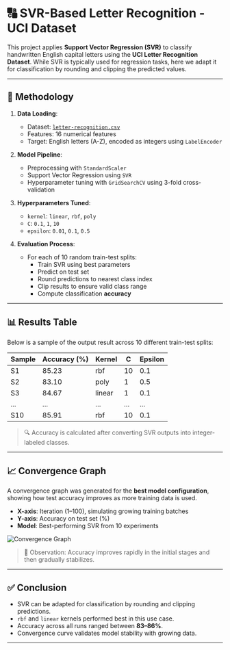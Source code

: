 # 🔠 SVR-Based Letter Recognition - UCI Dataset

This project applies **Support Vector Regression (SVR)** to classify handwritten English capital letters using the **UCI Letter Recognition Dataset**. While SVR is typically used for regression tasks, here we adapt it for classification by rounding and clipping the predicted values.

---

## 🧪 Methodology

1. **Data Loading**:
   - Dataset: [`letter-recognition.csv`](https://archive.ics.uci.edu/ml/datasets/letter+recognition)
   - Features: 16 numerical features
   - Target: English letters (A-Z), encoded as integers using `LabelEncoder`

2. **Model Pipeline**:
   - Preprocessing with `StandardScaler`
   - Support Vector Regression using `SVR`
   - Hyperparameter tuning with `GridSearchCV` using 3-fold cross-validation

3. **Hyperparameters Tuned**:
   - `kernel`: `linear`, `rbf`, `poly`
   - `C`: `0.1`, `1`, `10`
   - `epsilon`: `0.01`, `0.1`, `0.5`

4. **Evaluation Process**:
   - For each of 10 random train-test splits:
     - Train SVR using best parameters
     - Predict on test set
     - Round predictions to nearest class index
     - Clip results to ensure valid class range
     - Compute classification **accuracy**

---

## 📊 Results Table

Below is a sample of the output result across 10 different train-test splits:

| Sample | Accuracy (%) | Kernel | C    | Epsilon |
|--------|---------------|--------|------|---------|
| S1     | 85.23         | rbf    | 10   | 0.1     |
| S2     | 83.10         | poly   | 1    | 0.5     |
| S3     | 84.67         | linear | 1    | 0.1     |
| ...    | ...           | ...    | ...  | ...     |
| S10    | 85.91         | rbf    | 10   | 0.1     |

> 🔍 Accuracy is calculated after converting SVR outputs into integer-labeled classes.

---

## 📈 Convergence Graph

A convergence graph was generated for the **best model configuration**, showing how test accuracy improves as more training data is used.

- **X-axis**: Iteration (1–100), simulating growing training batches
- **Y-axis**: Accuracy on test set (%)
- **Model**: Best-performing SVR from 10 experiments

![Convergence Graph](svm_convergence_graph.png)

> 🧠 Observation: Accuracy improves rapidly in the initial stages and then gradually stabilizes.

---

## ✅ Conclusion

- SVR can be adapted for classification by rounding and clipping predictions.
- `rbf` and `linear` kernels performed best in this use case.
- Accuracy across all runs ranged between **83–86%**.
- Convergence curve validates model stability with growing data.

---
